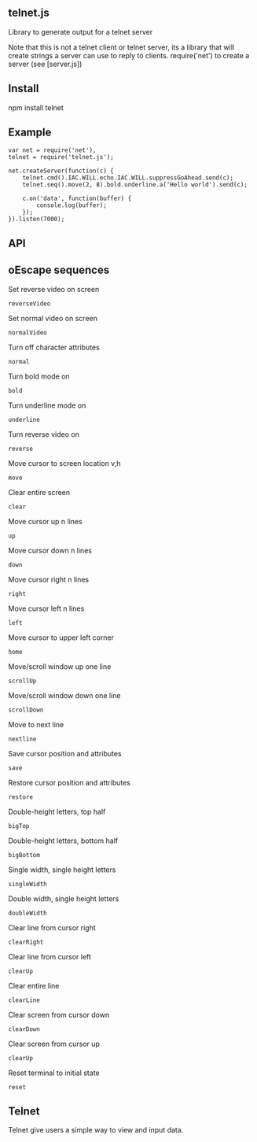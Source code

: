 telnet.js
-

Library to generate output for a telnet server

Note that this is not a telnet client or telnet server, its a library that will create strings a server can use to reply to clients.
require('net') to create a server (see [server.js])

Install
--

  npm install telnet

Example
--

    var net = require('net'),
    telnet = require('telnet.js');

    net.createServer(function(c) {
        telnet.cmd().IAC.WILL.echo.IAC.WILL.suppressGoAhead.send(c);
        telnet.seq().move(2, 8).bold.underline.a('Hello world').send(c);

        c.on('data', function(buffer) {
            console.log(buffer);
        });
    }).listen(7000);

API
--
oEscape sequences
---

Set reverse video on screen

    reverseVideo

Set normal video on screen				

    normalVideo

Turn off character attributes			

    normal

Turn bold mode on						

    bold

Turn underline mode on					

    underline

Turn reverse video on					

    reverse

Move cursor to screen location v,h	

    move

Clear entire screen					

    clear

Move cursor up n lines				

    up

Move cursor down n lines			

    down

Move cursor right n lines			

    right

Move cursor left n lines			

    left

Move cursor to upper left corner		

    home

Move/scroll window up one line			

    scrollUp

Move/scroll window down one line		

    scrollDown

Move to next line						

    nextline

Save cursor position and attributes	

    save

Restore cursor position and attributes	

    restore

Double-height letters, top half		

    bigTop

Double-height letters, bottom half		

    bigBottom

Single width, single height letters	

    singleWidth

Double width, single height letters	

    doubleWidth

Clear line from cursor right			

    clearRight

Clear line from cursor left			

    clearUp

Clear entire line						

    clearLine

Clear screen from cursor down			

    clearDown

Clear screen from cursor up			

    clearUp

Reset terminal to initial state		

    reset

Telnet
--

Telnet give users a simple way to view and input data.
